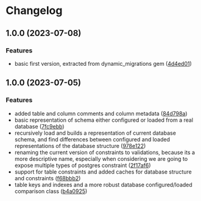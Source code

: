 # Changelog

## 1.0.0 (2023-07-08)


### Features

* basic first version, extracted from dynamic_migrations gem ([4d4ed01](https://github.com/craigulliott/pg_spec_helper/commit/4d4ed016d1a19394d0db7c39a01c153670a3edfe))

## 1.0.0 (2023-07-05)


### Features

* added table and column comments and column metadata ([84d798a](https://github.com/craigulliott/pg_spec_helper/commit/84d798aae35c259545f73dbbd7d076d8ceaa8739))
* basic representation of schema either configured or loaded from a real database ([7fc9ebb](https://github.com/craigulliott/pg_spec_helper/commit/7fc9ebbe5a8e5faa4e6017deec9bc66f7ba15f16))
* recursively load and builds a representation of current database schema, and find differences between configured and loaded representations of the database structure ([978e122](https://github.com/craigulliott/pg_spec_helper/commit/978e12279760709f1511dc7c6d9fe7ff57b54f3e))
* renaming the current version of constraints to validations, because its a more descriptive name, especially when considering we are going to expose multiple types of postgres constraint ([2f17af6](https://github.com/craigulliott/pg_spec_helper/commit/2f17af665028ed6f49d8bdd9b7ff6a52339206db))
* support for table constraints and added caches for database structure and constraints ([f68bbb2](https://github.com/craigulliott/pg_spec_helper/commit/f68bbb20a25fab149ed4b3b9c591fde1a6ff628e))
* table keys and indexes and a more robust database configured/loaded comparison class ([b4a0925](https://github.com/craigulliott/pg_spec_helper/commit/b4a092535e4e59d0fb9b97efc3d210289346b454))
